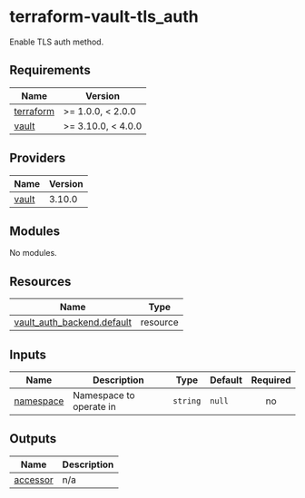 # terraform-vault-tls_auth

Enable TLS auth method.

<!-- BEGIN_TF_DOCS -->
## Requirements

| Name | Version |
|------|---------|
| <a name="requirement_terraform"></a> [terraform](#requirement\_terraform) | >= 1.0.0, < 2.0.0 |
| <a name="requirement_vault"></a> [vault](#requirement\_vault) | >= 3.10.0, < 4.0.0 |

## Providers

| Name | Version |
|------|---------|
| <a name="provider_vault"></a> [vault](#provider\_vault) | 3.10.0 |

## Modules

No modules.

## Resources

| Name | Type |
|------|------|
| [vault_auth_backend.default](https://registry.terraform.io/providers/hashicorp/vault/latest/docs/resources/auth_backend) | resource |

## Inputs

| Name | Description | Type | Default | Required |
|------|-------------|------|---------|:--------:|
| <a name="input_namespace"></a> [namespace](#input\_namespace) | Namespace to operate in | `string` | `null` | no |

## Outputs

| Name | Description |
|------|-------------|
| <a name="output_accessor"></a> [accessor](#output\_accessor) | n/a |
<!-- END_TF_DOCS -->